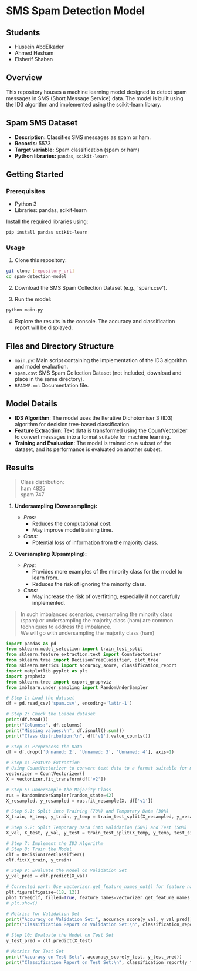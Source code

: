 # SMS Spam Detection Model

## Students

- Hussein AbdElkader
- Ahmed Hesham
- Elsherif Shaban

## Overview

This repository houses a machine learning model designed to detect spam messages in SMS (Short Message Service) data. The model is built using the ID3 algorithm and implemented using the scikit-learn library.

## Spam SMS Dataset

- **Description:** Classifies SMS messages as spam or ham.
- **Records:** 5573
- **Target variable:** Spam classification (spam or ham)
- **Python libraries:** `pandas`, `scikit-learn`

## Getting Started

### Prerequisites

- Python 3
- Libraries: pandas, scikit-learn

Install the required libraries using:

```bash
pip install pandas scikit-learn
```

### Usage

1. Clone this repository:

```bash
git clone [repository_url]
cd spam-detection-model
```

2. Download the SMS Spam Collection Dataset (e.g., 'spam.csv').

3. Run the model:

```bash
python main.py
```

4. Explore the results in the console. The accuracy and classification report will be displayed.

## Files and Directory Structure

- `main.py`: Main script containing the implementation of the ID3 algorithm and model evaluation.
- `spam.csv`: SMS Spam Collection Dataset (not included, download and place in the same directory).
- `README.md`: Documentation file.

## Model Details

- **ID3 Algorithm**: The model uses the Iterative Dichotomiser 3 (ID3) algorithm for decision tree-based classification.
- **Feature Extraction**: Text data is transformed using the CountVectorizer to convert messages into a format suitable for machine learning.
- **Training and Evaluation**: The model is trained on a subset of the dataset, and its performance is evaluated on another subset.

## Results

> Class distribution:\
> ham 4825\
> spam 747

1. **Undersampling (Downsampling):**

   - _Pros:_
     - Reduces the computational cost.
     - May improve model training time.
   - _Cons:_
     - Potential loss of information from the majority class.

2. **Oversampling (Upsampling):**

   - _Pros:_
     - Provides more examples of the minority class for the model to learn from.
     - Reduces the risk of ignoring the minority class.
   - _Cons:_
     - May increase the risk of overfitting, especially if not carefully implemented.

> In such imbalanced scenarios, oversampling the minority class (spam) or undersampling the majority class (ham) are common techniques to address the imbalance.\
> We will go with undersampling the majority class (ham)

```python
import pandas as pd
from sklearn.model_selection import train_test_split
from sklearn.feature_extraction.text import CountVectorizer
from sklearn.tree import DecisionTreeClassifier, plot_tree
from sklearn.metrics import accuracy_score, classification_report
import matplotlib.pyplot as plt
import graphviz
from sklearn.tree import export_graphviz
from imblearn.under_sampling import RandomUnderSampler

# Step 1: Load the dataset
df = pd.read_csv('spam.csv', encoding='latin-1')

# Step 2: Check the Loaded dataset
print(df.head())
print("Columns:", df.columns)
print("Missing values:\n", df.isnull().sum())
print("Class distribution:\n", df['v1'].value_counts())

# Step 3: Preprocess the Data
df = df.drop(['Unnamed: 2', 'Unnamed: 3', 'Unnamed: 4'], axis=1)

# Step 4: Feature Extraction
# Using CountVectorizer to convert text data to a format suitable for machine learning
vectorizer = CountVectorizer()
X = vectorizer.fit_transform(df['v2'])

# Step 5: Undersample the Majority Class
rus = RandomUnderSampler(random_state=42)
X_resampled, y_resampled = rus.fit_resample(X, df['v1'])

# Step 6.1: Split into Training (70%) and Temporary Data (30%)
X_train, X_temp, y_train, y_temp = train_test_split(X_resampled, y_resampled, test_size=0.3, random_state=42)

# Step 6.2: Split Temporary Data into Validation (50%) and Test (50%)
X_val, X_test, y_val, y_test = train_test_split(X_temp, y_temp, test_size=0.5, random_state=42)

# Step 7: Implement the ID3 Algorithm
# Step 8: Train the Model
clf = DecisionTreeClassifier()
clf.fit(X_train, y_train)

# Step 9: Evaluate the Model on Validation Set
y_val_pred = clf.predict(X_val)

# Corrected part: Use vectorizer.get_feature_names_out() for feature names
plt.figure(figsize=(18, 12))
plot_tree(clf, filled=True, feature_names=vectorizer.get_feature_names_out(), class_names=['non-spam', 'spam'], rounded=True)
# plt.show()

# Metrics for Validation Set
print("Accuracy on Validation Set:", accuracy_score(y_val, y_val_pred))
print("Classification Report on Validation Set:\n", classification_report(y_val, y_val_pred))

# Step 10: Evaluate the Model on Test Set
y_test_pred = clf.predict(X_test)

# Metrics for Test Set
print("Accuracy on Test Set:", accuracy_score(y_test, y_test_pred))
print("Classification Report on Test Set:\n", classification_report(y_test, y_test_pred))

```
